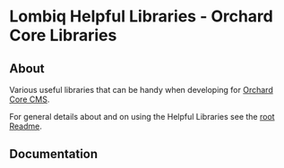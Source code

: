 # Lombiq Helpful Libraries - Orchard Core Libraries



## About

Various useful libraries that can be handy when developing for [Orchard Core CMS](https://orchardcore.net/).

For general details about and on using the Helpful Libraries see the [root Readme](../Readme.md).


## Documentation


